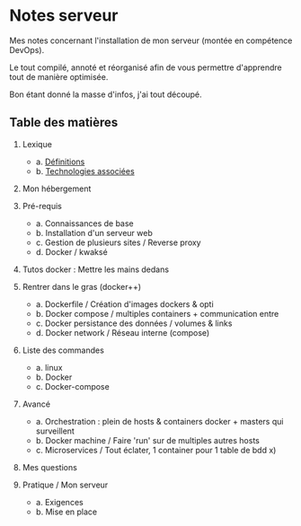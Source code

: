
# Notes serveur

Mes notes concernant l'installation de mon serveur (montée en compétence DevOps).

Le tout compilé, annoté et réorganisé afin de vous permettre d'apprendre tout de manière optimisée.

Bon étant donné la masse d'infos, j'ai tout découpé.


## Table des matières

1. Lexique
	- a. [Définitions](/docs/01-Lexique.md)
	- b. [Technologies associées](/docs/01-Lexique.md#associations)
	
2. Mon hébergement

3. Pré-requis
	- a. Connaissances de base
	- b. Installation d'un serveur web
	- c. Gestion de plusieurs sites / Reverse proxy
	- d. Docker / kwaksé
	
4. Tutos docker : Mettre les mains dedans

5. Rentrer dans le gras (docker++)
	- a. Dockerfile / Création d'images dockers & opti
	- b. Docker compose / multiples containers + communication entre
	- c. Docker persistance des données / volumes & links
	- d. Docker network / Réseau interne (compose)

6. Liste des commandes
	- a. linux
	- b. Docker
	- c. Docker-compose
	
7. Avancé
	- a. Orchestration : plein de hosts & containers docker + masters qui surveillent
	- b. Docker machine / Faire 'run' sur de multiples autres hosts
	- c. Microservices / Tout éclater, 1 container pour 1 table de bdd x)

8. Mes questions

9. Pratique / Mon serveur
	- a. Exigences
	- b. Mise en place

